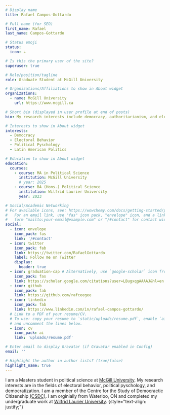 ```yaml
---
# Display name
title: Rafael Campos-Gottardo

# Full name (for SEO)
first_name: Rafael
last_name: Campos-Gottardo

# Status emoji
status:
  icon: ☕️

# Is this the primary user of the site?
superuser: true

# Role/position/tagline
role: Graduate Student at McGill University

# Organizations/Affiliations to show in About widget
organizations:
  - name: McGill University
    url: https://www.mcgill.ca

# Short bio (displayed in user profile at end of posts)
bio: My research interests include democracy, authoritarianism, and elections.

# Interests to show in About widget
interests:
  - Democracy
  - Electoral Behavior
  - Political Pyschology
  - Latin American Politics

# Education to show in About widget
education:
  courses:
    - course: MA in Political Science
      institution: McGill University
      # year: 2025
    - course: BA (Hons.) Political Science
      institution: Wilfrid Laurier University
      year: 2023

# Social/Academic Networking
# For available icons, see: https://wowchemy.com/docs/getting-started/page-builder/#icons
#   For an email link, use "fas" icon pack, "envelope" icon, and a link in the
#   form "mailto:your-email@example.com" or "/#contact" for contact widget.
social:
  - icon: envelope
    icon_pack: fas
    link: '/#contact'
  - icon: twitter
    icon_pack: fab
    link: https://twitter.com/RafaelGottardo
    label: Follow me on Twitter
    display:
      header: true
  - icon: graduation-cap # Alternatively, use `google-scholar` icon from `ai` icon pack
    icon_pack: fas
    link: https://scholar.google.com/citations?user=LBugxqgAAAAJ&hl=en
  - icon: github
    icon_pack: fab
    link: https://github.com/rafceegee
  - icon: linkedin
    icon_pack: fab
    link: https://www.linkedin.com/in/rafael-campos-gottardo/
  # Link to a PDF of your resume/CV.
  # To use: copy your resume to `static/uploads/resume.pdf`, enable `ai` icons in `params.yaml`,
  # and uncomment the lines below.
  - icon: cv
    icon_pack: ai
    link: 'uploads/resume.pdf'

# Enter email to display Gravatar (if Gravatar enabled in Config)
email: ''

# Highlight the author in author lists? (true/false)
highlight_name: true
---
```


I am a Masters student in political science at <a href="https://www.mcgill.ca/politicalscience/">McGill University</a>. My research interests are in the fields of electoral behavior, political pyschology, and democratization. I am a member of the Centre for the Study of Democractic Citizenship <a href="https://csdc-cecd.ca">(CSDC)</a>. I am orginially from Waterloo, ON and completed my undergraduate work at <a href="https://students.wlu.ca/programs/arts/political-science/index.html">Wilfrid Laurier University</a>.
{style="text-align: justify;"}
